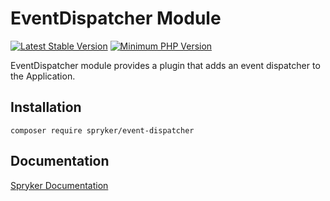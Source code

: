 # EventDispatcher Module
[![Latest Stable Version](https://poser.pugx.org/spryker/event-dispatcher/v/stable.svg)](https://packagist.org/packages/spryker/event-dispatcher)
[![Minimum PHP Version](https://img.shields.io/badge/php-%3E%3D%208.2-8892BF.svg)](https://php.net/)

EventDispatcher module provides a plugin that adds an event dispatcher to the Application.

## Installation

```
composer require spryker/event-dispatcher
```

## Documentation

[Spryker Documentation](https://docs.spryker.com)
